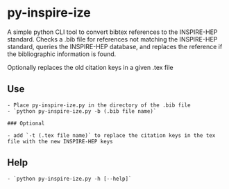 # py-inspire-ize

A simple python CLI tool to convert bibtex references to the INSPIRE-HEP standard. Checks a .bib file for references not matching the INSPIRE-HEP standard, queries the INSPIRE-HEP database, and replaces the reference if the bibliographic information is found.

Optionally replaces the old citation keys in a given .tex file

## Use

    - Place py-inspire-ize.py in the directory of the .bib file
    - `python py-inspire-ize.py -b (.bib file name)`
    
    ### Optional
    
    - add `-t (.tex file name)` to replace the citation keys in the tex file with the new INSPIRE-HEP keys
    
## Help

    - `python py-inspire-ize.py -h [--help]`


